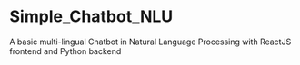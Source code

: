 # Simple_Chatbot_NLU
A basic multi-lingual Chatbot in Natural Language Processing with ReactJS frontend and Python backend
